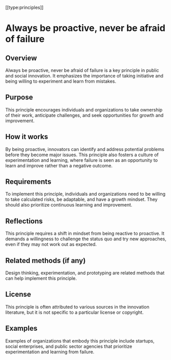 [[type:principles]]

# Always be proactive, never be afraid of failure

## Overview
Always be proactive, never be afraid of failure is a key principle in public and social innovation. It emphasizes the importance of taking initiative and being willing to experiment and learn from mistakes.

## Purpose
This principle encourages individuals and organizations to take ownership of their work, anticipate challenges, and seek opportunities for growth and improvement.

## How it works
By being proactive, innovators can identify and address potential problems before they become major issues. This principle also fosters a culture of experimentation and learning, where failure is seen as an opportunity to learn and improve rather than a negative outcome.

## Requirements
To implement this principle, individuals and organizations need to be willing to take calculated risks, be adaptable, and have a growth mindset. They should also prioritize continuous learning and improvement.

## Reflections
This principle requires a shift in mindset from being reactive to proactive. It demands a willingness to challenge the status quo and try new approaches, even if they may not work out as expected.

## Related methods (if any)
Design thinking, experimentation, and prototyping are related methods that can help implement this principle.

## License
This principle is often attributed to various sources in the innovation literature, but it is not specific to a particular license or copyright.

## Examples
Examples of organizations that embody this principle include startups, social enterprises, and public sector agencies that prioritize experimentation and learning from failure.
